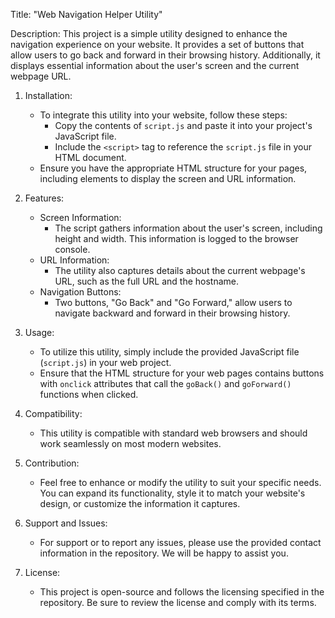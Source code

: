 Title: "Web Navigation Helper Utility"

Description:
This project is a simple utility designed to enhance the navigation experience on your website. It provides a set of buttons that allow users to go back and forward in their browsing history. Additionally, it displays essential information about the user's screen and the current webpage URL.



1. Installation:
   - To integrate this utility into your website, follow these steps:
     - Copy the contents of `script.js` and paste it into your project's JavaScript file.
     - Include the `<script>` tag to reference the `script.js` file in your HTML document.
   - Ensure you have the appropriate HTML structure for your pages, including elements to display the screen and URL information.

2. Features:
   - Screen Information:
     - The script gathers information about the user's screen, including height and width. This information is logged to the browser console.
   - URL Information:
     - The utility also captures details about the current webpage's URL, such as the full URL and the hostname.
   - Navigation Buttons:
     - Two buttons, "Go Back" and "Go Forward," allow users to navigate backward and forward in their browsing history.

3. Usage:
   - To utilize this utility, simply include the provided JavaScript file (`script.js`) in your web project.
   - Ensure that the HTML structure for your web pages contains buttons with `onclick` attributes that call the `goBack()` and `goForward()` functions when clicked.

4. Compatibility:
   - This utility is compatible with standard web browsers and should work seamlessly on most modern websites.

5. Contribution:
   - Feel free to enhance or modify the utility to suit your specific needs. You can expand its functionality, style it to match your website's design, or customize the information it captures.

6. Support and Issues:
   - For support or to report any issues, please use the provided contact information in the repository. We will be happy to assist you.

7. License:
   - This project is open-source and follows the licensing specified in the repository. Be sure to review the license and comply with its terms.
